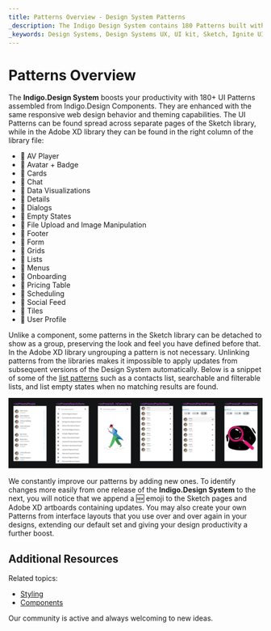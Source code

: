 ```yaml
---
title: Patterns Overview - Design System Patterns
_description: The Indigo Design System contains 180 Patterns built with the Indigo.Design Components.
_keywords: Design Systems, Design Systems UX, UI kit, Sketch, Ignite UI for Angular, Sketch to Angular, Sketch to Angular, Angular, Angular Design System, Export code from Sketch, Design Kits for Angular, Sketch HTML, Sketch to HTML, Sketch UI kits
---
```


# Patterns Overview

The **Indigo.Design System** boosts your productivity with 180+ UI Patterns assembled from Indigo.Design Components. They are enhanced with the same responsive web design behavior and theming capabilities. The UI Patterns can be found spread across separate pages of the Sketch library, while in the Adobe XD library they can be found in the right column of the library file:

- 🌆 AV Player
- 🌆 Avatar + Badge
- 🌆 Cards
- 🌆 Chat
- 🌆 Data Visualizations
- 🌆 Details
- 🌆 Dialogs
- 🌆 Empty States
- 🌆 File Upload and Image Manipulation
- 🌆 Footer
- 🌆 Form
- 🌆 Grids
- 🌆 Lists
- 🌆 Menus
- 🌆 Onboarding
- 🌆 Pricing Table
- 🌆 Scheduling
- 🌆 Social Feed
- 🌆 Tiles
- 🌆 User Profile

Unlike a component, some patterns in the Sketch library can be detached to show as a group, preserving the look and feel you have defined before that. In the Adobe XD library ungrouping a pattern is not necessary. Unlinking patterns from the libraries makes it impossible to apply updates from subsequent versions of the Design System automatically. Below is a snippet of some of the [list patterns](lists.md) such as a contacts list, searchable and filterable lists, and list empty states when no matching results are found.

<img class="responsive-img" src="../images/patterns_overview.png" />



We constantly improve our patterns by adding new ones. To identify changes more easily from one release of the **Indigo.Design System** to the next, you will notice that we append a 🆕 emoji to the Sketch pages and Adobe XD artboards containing updates. You may also create your own Patterns from interface layouts that you use over and over again in your designs, extending our default set and giving your design productivity a further boost.

## Additional Resources

Related topics:

- [Styling](../style/styling-overview.md)
- [Components](../components/components-overview.md)
  <div class="divider--half"></div>

Our community is active and always welcoming to new ideas.
